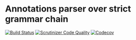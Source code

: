# Annotations parser over strict grammar chain
[![Build Status](https://travis-ci.org/spiral/annotations.svg?branch=master)](https://travis-ci.org/spiral/annotations)
[![Scrutinizer Code Quality](https://scrutinizer-ci.com/g/spiral/annotations/badges/quality-score.png?b=master)](https://scrutinizer-ci.com/g/spiral/annotations/?branch=master)
[![Codecov](https://codecov.io/gh/spiral/annotations/graph/badge.svg)](https://codecov.io/gh/spiral/annotations)
